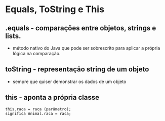 # Equals, ToString e This

## .equals - comparações entre objetos, strings e lists.

- método nativo do Java que pode ser sobrescrito para aplicar a própria lógica na comparação.


## toString - representação string de um objeto

- sempre que quiser demonstrar os dados de um objeto

## this - aponta a própria classe

```
this.raca = raca (parâmetro);
significa Animal.raca = raca;
```

